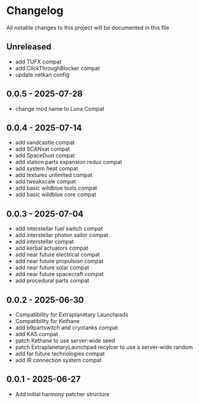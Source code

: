# Changelog

All notable changes to this project will be documented in this file

## Unreleased

- add TUFX compat
- add ClickThroughBlocker compat
- update netkan config


## 0.0.5 - 2025-07-28

- change mod name to Luna Compat


## 0.0.4 - 2025-07-14

- add sandcastle compat
- add SCANsat compat
- add SpaceDust compat
- add station parts expansion redux compat
- add system heat compat
- add textures unlimited compat
- add tweakscale compat
- add basic wildblue tools compat
- add basic wildblue core compat


## 0.0.3 - 2025-07-04

- add interstellar fuel switch compat
- add interstellar photon sailor compat
- add interstellar compat
- add kerbal actuators compat
- add near future electrical compat
- add near future propulsion compat
- add near future solar compat
- add near future spacecraft compat
- add procedural parts compat


## 0.0.2 - 2025-06-30

- Compatibility for Extraplanetary Launchpads
- Compatibility for Kethane
- add b9partswitch and cryotanks compat
- add KAS compat
- patch Kethane to use server-wide seed
- patch ExtraplanetaryLaunchpad recylcer to use a server-wide random
- add far future technologies compat
- add IR connection system compat


## 0.0.1 - 2025-06-27

- Add initial harmony patcher structure